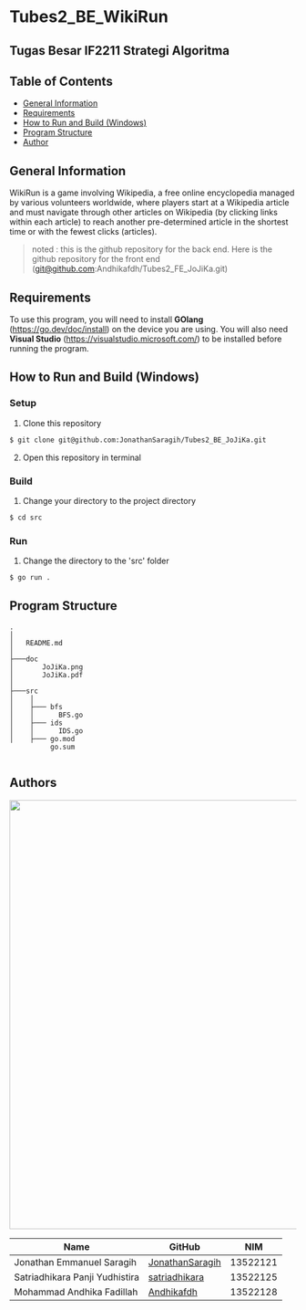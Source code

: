 # Tubes2_BE_WikiRun
## Tugas Besar IF2211 Strategi Algoritma

## **Table of Contents**
* [General Information](#general-information)
* [Requirements](#requirements)
* [How to Run and Build (Windows)](#how-to-run-and-compile-windows)
* [Program Structure](#program-structure)
* [Author](#author)

## **General Information**
WikiRun is a game involving Wikipedia, a free online encyclopedia managed by various volunteers worldwide, where players start at a Wikipedia article and must navigate through other articles on Wikipedia (by clicking links within each article) to reach another pre-determined article in the shortest time or with the fewest clicks (articles).

>noted : this is the github repository for the back end. Here is the github repository for the front end (git@github.com:Andhikafdh/Tubes2_FE_JoJiKa.git)

## **Requirements**
To use this program, you will need to install **GOlang** (https://go.dev/doc/install) on the device you are using. You will also need **Visual Studio** (https://visualstudio.microsoft.com/) to be installed before running the program.

## **How to Run and Build (Windows)**
### **Setup**
1. Clone this repository <br>
```sh 
$ git clone git@github.com:JonathanSaragih/Tubes2_BE_JoJiKa.git
```
2. Open this repository in terminal

### **Build**
1. Change your directory to the project directory 
```sh 
$ cd src
```

### **Run**
1. Change the directory to the 'src' folder <br>
```sh 
$ go run .
```

## **Program Structure**
```
.
│   
│   README.md
│
├───doc
│       JoJiKa.png
│       JoJiKa.pdf
│
├───src
│    │  
│    ├─── bfs
│    │      BFS.go
│    ├─── ids
│    │      IDS.go
│    ├─── go.mod
          go.sum
               
```

## Authors
<img src="./doc/JoJiKa.png" width="752" />

| Name                  | GitHub                                            | NIM                  |
| --------------------- | ------------------------------------------------- | --------------------- |
| Jonathan Emmanuel Saragih     | [JonathanSaragih](https://github.com/JonathanSaragih)           | 13522121 |
| Satriadhikara Panji Yudhistira | [satriadhikara](https://github.com/satriadhikara) | 13522125 |
| Mohammad Andhika Fadillah   | [Andhikafdh](https://github.com/Andhikafdh)           | 13522128 |
